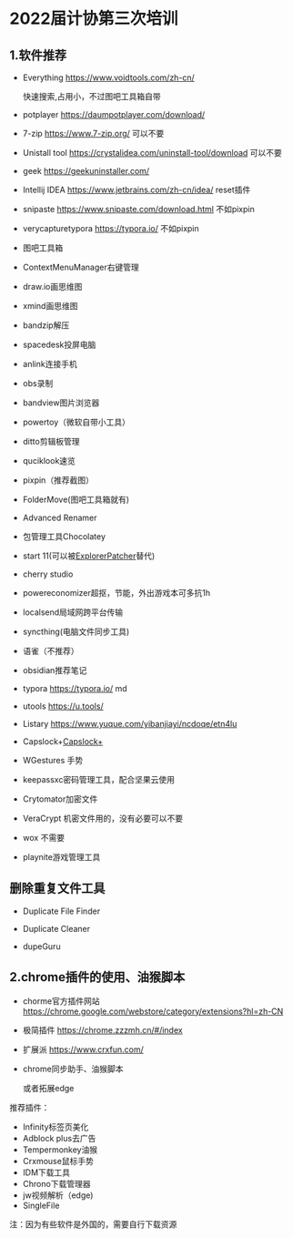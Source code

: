 # 2022届计协第三次培训

## 1.软件推荐

- Everything https://www.voidtools.com/zh-cn/

  快速搜索,占用小，不过图吧工具箱自带

- potplayer https://daumpotplayer.com/download/

- 7-zip https://www.7-zip.org/ 可以不要

- Unistall tool https://crystalidea.com/uninstall-tool/download 可以不要

- geek https://geekuninstaller.com/

- Intellij IDEA https://www.jetbrains.com/zh-cn/idea/ reset插件 

- snipaste   https://www.snipaste.com/download.html 不如pixpin

- verycapturetypora https://typora.io/ 不如pixpin

- 图吧工具箱

- ContextMenuManager右键管理

- draw.io画思维图

- xmind画思维图

- bandzip解压

- spacedesk投屏电脑

- anlink连接手机

- obs录制

- bandview图片浏览器

- powertoy（微软自带小工具）

- ditto剪辑板管理

- quciklook速览

- pixpin（推荐截图）

- FolderMove(图吧工具箱就有)

- Advanced Renamer

- 包管理工具Chocolatey

- start 11(可以被[ExplorerPatcher](https://github.com/valinet/ExplorerPatcher)替代)

- cherry studio

- powereconomizer超抠，节能，外出游戏本可多抗1h

- localsend局域网跨平台传输

- syncthing(电脑文件同步工具)

- 语雀（不推荐）

- obsidian推荐笔记

- typora https://typora.io/ md


- utools  https://u.tools/

- Listary https://www.yuque.com/yibanjiayi/ncdoqe/etn4lu

- Capslock+[Capslock+](https://capslox.com/capslock-plus/)

- WGestures 手势

- keepassxc密码管理工具，配合坚果云使用

- Crytomator加密文件

- VeraCrypt 机密文件用的，没有必要可以不要

- wox 不需要

- playnite游戏管理工具
## 删除重复文件工具

- Duplicate File Finder

- Duplicate Cleaner 

-  dupeGuru

## 2.chrome插件的使用、油猴脚本

- chorme官方插件网站 https://chrome.google.com/webstore/category/extensions?hl=zh-CN

- 极简插件 https://chrome.zzzmh.cn/#/index

- 扩展派 https://www.crxfun.com/

- chrome同步助手、油猴脚本

  或者拓展edge

  


推荐插件：

- Infinity标签页美化
- Adblock plus去广告
- Tempermonkey油猴
- Crxmouse鼠标手势
- IDM下载工具
- Chrono下载管理器
- jw视频解析（edge)
- SingleFile


注：因为有些软件是外国的，需要自行下载资源



